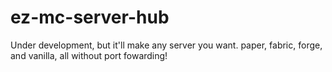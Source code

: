 # ez-mc-server-hub
Under development, but it'll make any server you want. paper, fabric, forge, and vanilla, all without port fowarding!